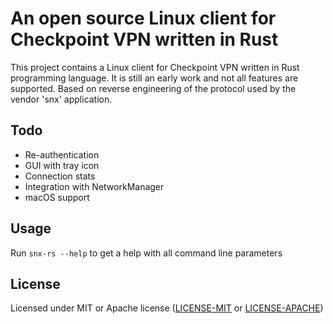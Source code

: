 # An open source Linux client for Checkpoint VPN written in Rust

This project contains a Linux client for Checkpoint VPN written in Rust programming language.
It is still an early work and not all features are supported. Based on reverse engineering of the protocol
 used by the vendor 'snx' application.

## Todo
 
* Re-authentication
* GUI with tray icon
* Connection stats
* Integration with NetworkManager
* macOS support

## Usage

Run `snx-rs --help` to get a help with all command line parameters

## License

Licensed under MIT or Apache license ([LICENSE-MIT](https://opensource.org/licenses/MIT) or [LICENSE-APACHE](https://opensource.org/licenses/Apache-2.0))
